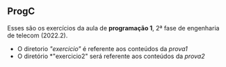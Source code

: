 ## ProgC

Esses são os exercícios da aula de **programação 1**,  2ª fase de engenharia de telecom (2022.2).

- O diretorio *"exercicio"* é referente aos conteúdos da *prova1*
- O diretório *"exercicio2" será referente aos conteúdos da *prova2*
